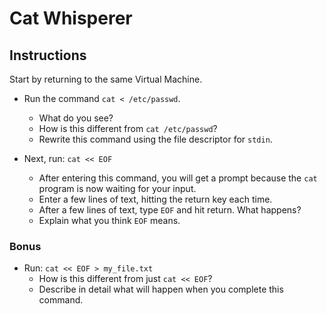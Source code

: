 # Cat Whisperer
## Instructions
Start by returning to the same Virtual Machine. 

- Run the command `cat < /etc/passwd`.
  - What do you see?
  - How is this different from `cat /etc/passwd`?
  - Rewrite this command using the file descriptor for `stdin`.

- Next, run: `cat << EOF`
  - After entering this command, you will get a prompt because the `cat` program is now waiting for your input.
  - Enter a few lines of text, hitting the return key each time.
  - After a few lines of text, type `EOF` and hit return. What happens?
  - Explain what you think `EOF` means.

### Bonus
- Run: `cat << EOF > my_file.txt`
  - How is this different from just `cat << EOF`?
  - Describe in detail what will happen when you complete this command.
